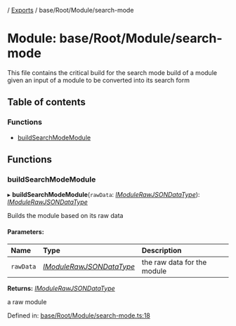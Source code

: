 [](../README.md) / [Exports](../modules.md) / base/Root/Module/search-mode

# Module: base/Root/Module/search-mode

This file contains the critical build for the search mode build of a module
given an input of a module to be converted into its search form

## Table of contents

### Functions

- [buildSearchModeModule](base_root_module_search_mode.md#buildsearchmodemodule)

## Functions

### buildSearchModeModule

▸ **buildSearchModeModule**(`rawData`: [*IModuleRawJSONDataType*](../interfaces/base_root_module.imodulerawjsondatatype.md)): [*IModuleRawJSONDataType*](../interfaces/base_root_module.imodulerawjsondatatype.md)

Builds the module based on its raw data

#### Parameters:

Name | Type | Description |
:------ | :------ | :------ |
`rawData` | [*IModuleRawJSONDataType*](../interfaces/base_root_module.imodulerawjsondatatype.md) | the raw data for the module   |

**Returns:** [*IModuleRawJSONDataType*](../interfaces/base_root_module.imodulerawjsondatatype.md)

a raw module

Defined in: [base/Root/Module/search-mode.ts:18](https://github.com/onzag/itemize/blob/0e9b128c/base/Root/Module/search-mode.ts#L18)
